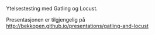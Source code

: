Ytelsestesting med Gatling og Locust.

Presentasjonen er tilgjengelig på http://bekkopen.github.io/presentations/gatling-and-locust
